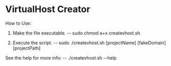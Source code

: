 VirtualHost Creator
===================

How to Use:

1. Make the file executable.
-- sudo chmod a+x createvhost.sh

2. Execute the script.
-- sudo ./createvhost.sh [projectName] [fakeDomain] [projectPath]

See the help for more info:
-- ./createvhost.sh --help
